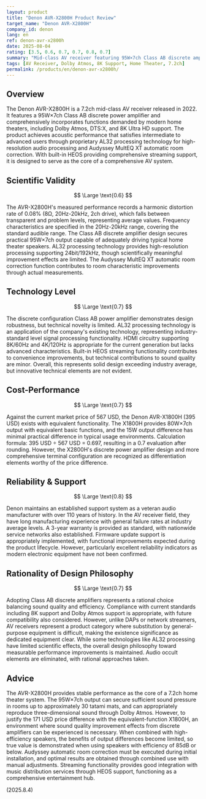 ```yaml
---
layout: product
title: "Denon AVR-X2800H Product Review"
target_name: "Denon AVR-X2800H"
company_id: denon
lang: en
ref: denon-avr-x2800h
date: 2025-08-04
rating: [3.5, 0.6, 0.7, 0.7, 0.8, 0.7]
summary: "Mid-class AV receiver featuring 95W×7ch Class AB discrete amplifier. Supports Dolby Atmos/DTS:X and 8K Ultra HD, encompassing all essential functions for home theater construction."
tags: [AV Receiver, Dolby Atmos, 8K Support, Home Theater, 7.2ch]
permalink: /products/en/denon-avr-x2800h/
---
```


## Overview

The Denon AVR-X2800H is a 7.2ch mid-class AV receiver released in 2022. It features a 95W×7ch Class AB discrete power amplifier and comprehensively incorporates functions demanded by modern home theaters, including Dolby Atmos, DTS:X, and 8K Ultra HD support. The product achieves acoustic performance that satisfies intermediate to advanced users through proprietary AL32 processing technology for high-resolution audio processing and Audyssey MultEQ XT automatic room correction. With built-in HEOS providing comprehensive streaming support, it is designed to serve as the core of a comprehensive AV system.

## Scientific Validity

$$ \Large \text{0.6} $$

The AVR-X2800H's measured performance records a harmonic distortion rate of 0.08% (8Ω, 20Hz-20kHz, 2ch drive), which falls between transparent and problem levels, representing average values. Frequency characteristics are specified in the 20Hz-20kHz range, covering the standard audible range. The Class AB discrete amplifier design secures practical 95W×7ch output capable of adequately driving typical home theater speakers. AL32 processing technology provides high-resolution processing supporting 24bit/192kHz, though scientifically meaningful improvement effects are limited. The Audyssey MultEQ XT automatic room correction function contributes to room characteristic improvements through actual measurements.

## Technology Level

$$ \Large \text{0.7} $$

The discrete configuration Class AB power amplifier demonstrates design robustness, but technical novelty is limited. AL32 processing technology is an application of the company's existing technology, representing industry-standard level signal processing functionality. HDMI circuitry supporting 8K/60Hz and 4K/120Hz is appropriate for the current generation but lacks advanced characteristics. Built-in HEOS streaming functionality contributes to convenience improvements, but technical contributions to sound quality are minor. Overall, this represents solid design exceeding industry average, but innovative technical elements are not evident.

## Cost-Performance

$$ \Large \text{0.7} $$

Against the current market price of 567 USD, the Denon AVR-X1800H (395 USD) exists with equivalent functionality. The X1800H provides 80W×7ch output with equivalent basic functions, and the 15W output difference has minimal practical difference in typical usage environments. Calculation formula: 395 USD ÷ 567 USD = 0.697, resulting in a 0.7 evaluation after rounding. However, the X2800H's discrete power amplifier design and more comprehensive terminal configuration are recognized as differentiation elements worthy of the price difference.

## Reliability & Support

$$ \Large \text{0.8} $$

Denon maintains an established support system as a veteran audio manufacturer with over 110 years of history. In the AV receiver field, they have long manufacturing experience with general failure rates at industry average levels. A 3-year warranty is provided as standard, with nationwide service networks also established. Firmware update support is appropriately implemented, with functional improvements expected during the product lifecycle. However, particularly excellent reliability indicators as modern electronic equipment have not been confirmed.

## Rationality of Design Philosophy

$$ \Large \text{0.7} $$

Adopting Class AB discrete amplifiers represents a rational choice balancing sound quality and efficiency. Compliance with current standards including 8K support and Dolby Atmos support is appropriate, with future compatibility also considered. However, unlike DAPs or network streamers, AV receivers represent a product category where substitution by general-purpose equipment is difficult, making the existence significance as dedicated equipment clear. While some technologies like AL32 processing have limited scientific effects, the overall design philosophy toward measurable performance improvements is maintained. Audio occult elements are eliminated, with rational approaches taken.

## Advice

The AVR-X2800H provides stable performance as the core of a 7.2ch home theater system. The 95W×7ch output can secure sufficient sound pressure in rooms up to approximately 30 tatami mats, and can appropriately reproduce three-dimensional sound through Dolby Atmos. However, to justify the 171 USD price difference with the equivalent-function X1800H, an environment where sound quality improvement effects from discrete amplifiers can be experienced is necessary. When combined with high-efficiency speakers, the benefits of output differences become limited, so true value is demonstrated when using speakers with efficiency of 85dB or below. Audyssey automatic room correction must be executed during initial installation, and optimal results are obtained through combined use with manual adjustments. Streaming functionality provides good integration with music distribution services through HEOS support, functioning as a comprehensive entertainment hub.

(2025.8.4)
